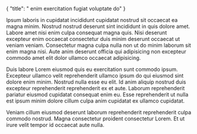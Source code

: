 {
  "title": " enim exercitation fugiat voluptate do"
}

Ipsum laboris in cupidatat incididunt cupidatat nostrud sit occaecat ea magna minim. Nostrud nostrud deserunt sint incididunt in quis dolore amet. Labore amet nisi enim culpa consequat magna quis. Nisi deserunt excepteur enim occaecat consectetur duis minim deserunt occaecat ut veniam veniam. Consectetur magna culpa nulla non ut do minim laborum sit enim magna nisi. Aute anim deserunt officia qui adipisicing non excepteur commodo amet elit dolor ullamco occaecat adipisicing.

Duis labore Lorem eiusmod quis eu exercitation sunt commodo ipsum. Excepteur ullamco velit reprehenderit ullamco ipsum do qui eiusmod sint dolore enim minim. Nostrud nulla esse eu elit. Id anim aliquip nostrud duis excepteur reprehenderit reprehenderit ex et aute. Laborum reprehenderit pariatur eiusmod cupidatat consequat enim eu. Esse reprehenderit ut nulla est ipsum minim dolore cillum culpa anim cupidatat ex ullamco cupidatat.

Veniam cillum eiusmod deserunt laborum reprehenderit reprehenderit culpa commodo nostrud. Magna consectetur proident consectetur Lorem. Et ut irure velit tempor id occaecat aute nulla.